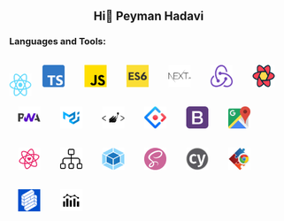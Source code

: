 ## <p align="center">Hi👋 Peyman Hadavi</p>

<h3 align="left">Languages and Tools:</h3>
<p align="left"> 
 <img margin="16px" src="./icons/react.png" alt="react" width="40" height="40"/>
 <img style="margin:16px" src="./icons/Ts.png" alt="Ts" width="40" height="40"/>
 <img style="margin:16px" src="./icons/Js.png" alt="Js" width="40" height="40"/>
 <img style="margin:16px" src="./icons/Es6.png" alt="Es6" width="40" height="40"/>
 <img style="margin:16px" src="./icons/NextJs.png" alt="NextJs" width="40" height="40"/>
 <img style="margin:16px" src="./icons/Redux.png" alt="Redux" width="40" height="40"/>
 <img style="margin:16px" src="./icons/ReactQuery.png" alt="ReactQuery" width="40" height="40"/>
 <img style="margin:16px" src="./icons/Pwa.png" alt="Pwa" width="40" height="40"/>
 <img style="margin:16px" src="./icons/Mui.png" alt="Mui" width="40" height="40"/>
 <img style="margin:16px" src="./icons/StComponent.png" alt="style-components" width="40" height="40"/>
 <img style="margin:16px" src="./icons/antd.png" alt="antd" width="40" height="40"/>
 <img style="margin:16px" src="./icons/BootStrap.png" alt="BootStrap" width="40" height="40"/>
 <img style="margin:16px" src="./icons/googleMap.png" alt="googleMap" width="40" height="40"/>
 <img style="margin:16px" src="./icons/React-intl.png" alt="React-intl" width="40" height="40"/>
 <img style="margin:16px" src="./icons/Sitemap.png" alt="Sitemap" width="40" height="40"/>
 <img style="margin:16px" src="./icons/Webpack.png" alt="Webpack" width="40" height="40"/>
 <img style="margin:16px" src="./icons/Sass.png" alt="Sass" width="40" height="40"/>
 <img style="margin:16px" src="./icons/Cypress.png" alt="Cypress" width="40" height="40"/>
 <img style="margin:16px" src="./icons/Chrome-Extension.png" alt="Chrome-Extension" width="40" height="40"/>
 <img style="margin:16px" src="./icons/formik.png" alt="formik" width="40" height="40"/>
 <img style="margin:16px" src="./icons/charts.png" alt="charts" width="40" height="40"/>
</p>

<!--
**peymanhc/peymanhc** is a ✨ _special_ ✨ repository because its `README.md` (this file) appears on your GitHub profile.

Here are some ideas to get you started:

- 🔭 I’m currently working on ...
- 🌱 I’m currently learning ...
- 👯 I’m looking to collaborate on ...
- 🤔 I’m looking for help with ...
- 💬 Ask me about ...
- 📫 How to reach me: ...
- 😄 Pronouns: ...
- ⚡ Fun fact: ...
  -->
